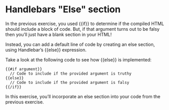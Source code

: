 # Handlebars "Else" section

In the previous exercise, you used {{if}} to determine if the compiled HTML should include a block of code. But, if that argument turns out to be falsy then you’ll just have a blank section in your HTML!

Instead, you can add a default line of code by creating an else section, using Handlebar’s {{else}} expression.

Take a look at the following code to see how {{else}} is implemented:

```
{{#if argument}}
  // Code to include if the provided argument is truthy 
{{else}}
  // Code to include if the provided argument is falsy 
{{/if}}
```

In this exercise, you’ll incorporate an else section into your code from the previous exercise.